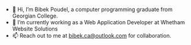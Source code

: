 - 👋 Hi, I’m Bibek Poudel, a computer programming graduate from Georgian College.
- 🌱 I’m currently working as a Web Application Developer at Whetham Website Solutions
- 📫 Reach out to me at bibek.ca@outlook.com for collaboration.
<!---
bib-1/bib-1 is a ✨ special ✨ repository because its `README.md` (this file) appears on your GitHub profile.
You can click the Preview link to take a look at your changes.
--->

